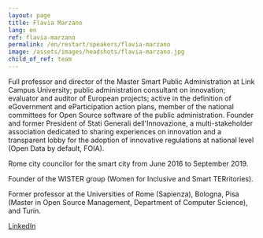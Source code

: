 ```yaml
---
layout: page
title: Flavia Marzano
lang: en
ref: flavia-marzano
permalink: /en/restart/speakers/flavia-marzano
image: /assets/images/headshots/flavia-marzano.jpg
child_of_ref: team
---
```


Full professor and director of the Master Smart Public Administration at Link Campus University; public administration consultant on innovation; evaluator and auditor of European projects; active in the definition of eGovernment and eParticipation action plans, member of the national committees for Open Source software of the public administration. Founder and former President of Stati Generali dell'Innovazione, a multi-stakeholder association dedicated to sharing experiences on innovation and a transparent lobby for the adoption of innovative regulations at national level (Open Data by default, FOIA).

Rome city councilor for the smart city from June 2016 to September 2019.

Founder of the WISTER group (Women for Inclusive and Smart TERritories).

Former professor at the Universities of Rome (Sapienza), Bologna, Pisa (Master in Open Source Management, Department of Computer Science), and Turin.

[LinkedIn](https://www.linkedin.com/in/flaviamarzano/)
